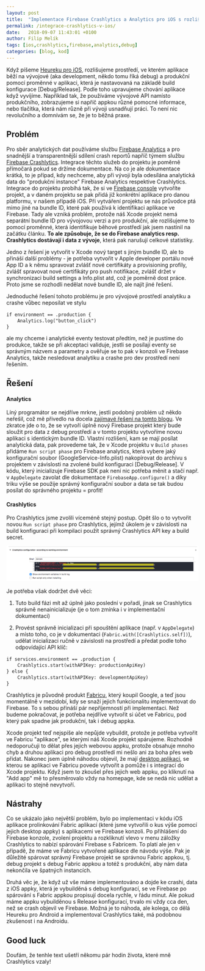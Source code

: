 ```yaml
---
layout: post
title:  "Implementace Firebase Crashlytics a Analytics pro iOS s rozlišením debug a produkčního prostředí"
permalink: /integrace-crashlytics-v-ios/
date:   2018-09-07 11:43:01 +0100
author: Filip Melík
tags: [ios,crashlytics,firebase,analytics,debug]
categories: [blog, kod]
---
```


Když píšeme [Heureku pro iOS](https://itunes.apple.com/cz/app/heureka-app/id436106975?mt=8), rozlišujeme prostředí, ve kterém aplikace běží na vývojové (aka development, někdo tomu říká debug) a produkční pomocí proměnné v aplikaci, která je nastavovaná na základě build konfigurace [Debug/Release]. Podle toho upravujeme chování aplikace když vyvíjíme. Například tak, že používáme vývojové API namísto produkčního, zobrazujeme si napříč appkou různé pomocné informace, nebo tlačítka, která nám různě při vývoji usnadňují práci. To není nic revolučního a domnívám se, že je to běžná praxe. 

## Problém

Pro sběr analytických dat používáme službu [Firebase Analytics](https://firebase.google.com/docs/analytics/) a pro snadnější a transparentnější sdílení crash reportů napříč týmem službu [Firebase Crashlytics](https://firebase.google.com/docs/crashlytics/). Integrace těchto služeb do projektu je poměrně přímočará pokud se držíme dokumentace. Na co je ale dokumentace krátká, to je případ, kdy nechceme, aby při vývoji byla odesílána analytická data do "produkční instance" Firebase Analytics respektive Crashlytics. Integrace do projektu probíhá tak, že si ve [Firebase console](https://console.firebase.google.com/) vytvoříte projekt, a v daném projektu se pak přidá již konkrétní aplikace pro danou platformu, v našem případě iOS. Při vytváření projektu se nás průvodce ptá mimo jiné na bundle ID, které pak používá k identifikaci aplikace ve Firebase. Tady ale vzniká problém, protože náš Xcode projekt nemá separátní bundle ID pro vývojovou verzi a pro produkční, ale rozlišujeme to pomocí proměnné, která identifikuje běhové prostředí jak jsem nastínil na začátku článku. **To ale způsobuje, že se do Firebase analytics resp. Crashlytics dostávají i data z vývoje**, která pak narušují celkové statistiky.

Jedno z řešení je vytvořit v Xcode nový target s jiným bundle ID, ale to přináší další problémy - je potřeba vytvořit v Apple developer portálu nové App ID a k němu spravovat zvlášť nové certifikáty a provisioning profily, zvlášť spravovat nové certifikáty pro push notifikace, zvlášť držet v synchronizaci build settings a Info.plist atd, což je poměrně dost práce. Proto jsme se rozhodli nedělat nové bundle ID, ale najít jiné řešení.

Jednoduché řešení tohoto problému je pro vývojové prostředí analytiku a crashe vůbec neposílat ve stylu 

```
if environment == .production { 
	Analytics.log("button_click")
} 
```

ale my chceme i analytické eventy testovat předtím, než je pustíme do produkce, takže se při akceptaci validuje, jestli se posílají eventy se správným názvem a parametry a ověřuje se to pak v konzoli ve Firebase Analytics, takže nesledovat analytiku a crashe pro dev prostředí není řešením.

## Řešení

#### Analytics
Líný programátor se nejdříve mrkne, jestli podobný problém už někdo neřešil, což mě přivedlo na docela [zajímavé řešení na tomto blogu](https://medium.com/rocket-fuel/using-multiple-firebase-environments-in-ios-12b204cfa6c0). Ve zkratce jde o to, že se  vytvoří úplně nový Firebase projekt který bude sloužit pro data z debug prostředí a v tomto projektu vytvoříme novou aplikaci s identickým bundle ID. Vlastní rozlišení, kam se mají posílat analytická data, pak provedeme tak, že v Xcode projektu v `Build phases` přidáme `Run script phase` pro Firebase analytics, která vybere jaký konfigurační soubor (GoogleService-Info.plist) nakopírovat do archivu s projektem v závislosti na zvolené build konfiguraci [Debug/Release]. V kódu, který inicializuje Firebase SDK pak není nic potřeba měnit a stačí např. v `AppDelegate` zavolat dle dokumentace `FirebaseApp.configure()` a díky triku výše se použije správný konfigurační soubor a data se tak budou posílat do správného projektu = profit!

#### Crashlytics
Pro Crashlytics jsme zvolili víceméně stejný postup. Opět šlo o to vytvořit novou `Run script phase` pro Crashlytics, jejímž úkolem je v závislosti na build konfiguraci při kompilaci použít správný Crashlytics API key a build secret.

[![build phase](/assets/integrace-crashlytics-v-ios/build-phase.png)](/assets/integrace-crashlytics-v-ios/build-phase.png)

Je potřeba však dodržet dvě věci: 

1) Tuto build fázi mít až úplně jako poslední v pořadí, jinak se Crashlytics správně nenainicializuje (je o tom zmínka i v implementační dokumentaci)

2) Provést správně inicializaci při spouštění aplikace (např. v `AppDelegate`) a místo toho, co je v dokumentaci (`Fabric.with([Crashlytics.self])`), udělat inicializaci ručně v závislosti na prostředí a předat podle toho odpovídající API klíč:

```
if services.environment == .production {
    Crashlytics.start(withAPIKey: productionApiKey)
} else {
    Crashlytics.start(withAPIKey: developmentApiKey)
}
```

Crashlytics je původně produkt [Fabricu](https://fabric.io/), který koupil Google, a teď jsou momentálně v mezidobí, kdy se snaží jejich funkcionalitu implementovat do Firebase. To s sebou přináší pár nepříjemností při implementaci. Než budeme pokračovat, je potřeba nejdříve vytvořit si účet ve Fabricu, pod který pak spadne jak produkční, tak i debug appka.

Xcode projekt teď nejspíše ale nepůjde vybuildit, protože je potřeba vytvořit ve Fabricu "aplikace", se kterými náš Xcode projekt spárujeme. Rozhodně nedoporučuji to dělat přes jejich webovou appku, protože obsahuje mnoho chyb a druhou aplikaci pro debug prostředí mi nešlo ani za boha přes web přidat. Nakonec jsem úplně náhodou objevil, že mají [desktop aplikaci](https://fabric.io/downloads/apple), se kterou se aplikaci ve Fabricu povede vytvořit a pomůže i s integrací do Xcode projektu. Když jsem to zkoušel přes jejich web appku, po kliknutí na "Add app" mě to přesměrovalo vždy na homepage, kde se nedá nic udělat a aplikaci to stejně nevytvoří.

## Nástrahy
Co se ukázalo jako největší problém, bylo po implementaci v kódu iOS aplikace prolinkování Fabric aplikací (které jsme vytvořili o kus výše pomocí jejich desktop appky) s aplikacemi ve Firebase konzoli. Po přihlášení do Firebase konzole, zvolení projektu a rozkliknutí vlevo v menu záložky Crashlytics to nabízí spárování Firebase s Fabricem. To platí ale jen v případě, že máme ve Fabricu vytvořené aplikace dle návodu výše. Pak je důležité spárovat správný Firebase projekt se správnou Fabric appkou, tj. debug projekt s debug Fabric appkou a totéž s produkční, aby nám data nekončila ve špatných instancích.

Druhá věc je, že když už vše máme implementováno a dojde ke crashi, data z iOS appky, která je vybuilděná s debug konfigurací, se ve Firebase po spárování s Fabric appkou propisují docela rychle, v řádu minut. Ale pokud máme appku vybuilděnou s Release konfigurací, trvalo mi vždy cca den, než se crash objevil ve Firebase. Možná je to náhoda, ale kolega, co dělá Heureku pro Android a implementoval Crashlytics také, má podobnou zkušenost i na Androidu.


## Good luck 
Doufám, že tenhle text ušetří někomu pár hodin života, které mně Crashlytics vzaly!
